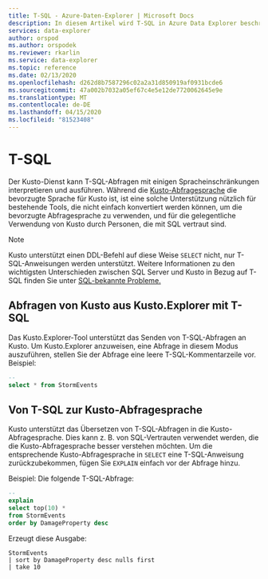 ```yaml
---
title: T-SQL - Azure-Daten-Explorer | Microsoft Docs
description: In diesem Artikel wird T-SQL in Azure Data Explorer beschrieben.
services: data-explorer
author: orspod
ms.author: orspodek
ms.reviewer: rkarlin
ms.service: data-explorer
ms.topic: reference
ms.date: 02/13/2020
ms.openlocfilehash: d262d8b7587296c02a2a31d850919af0931bcde6
ms.sourcegitcommit: 47a002b7032a05ef67c4e5e12de7720062645e9e
ms.translationtype: MT
ms.contentlocale: de-DE
ms.lasthandoff: 04/15/2020
ms.locfileid: "81523408"
---
```

# <a name="t-sql"></a>T-SQL

Der Kusto-Dienst kann T-SQL-Abfragen mit einigen Spracheinschränkungen interpretieren und ausführen.
Während die [Kusto-Abfragesprache](../../query/index.md) die bevorzugte Sprache für Kusto ist, ist eine solche Unterstützung nützlich für bestehende Tools, die nicht einfach konvertiert werden können, um die bevorzugte Abfragesprache zu verwenden, und für die gelegentliche Verwendung von Kusto durch Personen, die mit SQL vertraut sind.

> [!NOTE]
> Kusto unterstützt einen DDL-Befehl auf diese Weise `SELECT` nicht, nur T-SQL-Anweisungen werden unterstützt. Weitere Informationen zu den wichtigsten Unterschieden zwischen SQL Server und Kusto in Bezug auf T-SQL finden Sie unter [SQL-bekannte Probleme.](./sqlknownissues.md)

## <a name="querying-kusto-from-kustoexplorer-with-t-sql"></a>Abfragen von Kusto aus Kusto.Explorer mit T-SQL

Das Kusto.Explorer-Tool unterstützt das Senden von T-SQL-Abfragen an Kusto.
Um Kusto.Explorer anzuweisen, eine Abfrage in diesem Modus auszuführen, stellen Sie der Abfrage eine leere T-SQL-Kommentarzeile vor. Beispiel:

```sql
--
select * from StormEvents
```

## <a name="from-t-sql-to-kusto-query-language"></a>Von T-SQL zur Kusto-Abfragesprache

Kusto unterstützt das Übersetzen von T-SQL-Abfragen in die Kusto-Abfragesprache. Dies kann z. B. von SQL-Vertrauten verwendet werden, die die Kusto-Abfragesprache besser verstehen möchten. Um die entsprechende Kusto-Abfragesprache in `SELECT` eine T-SQL-Anweisung zurückzubekommen, fügen Sie `EXPLAIN` einfach vor der Abfrage hinzu.

Beispiel: Die folgende T-SQL-Abfrage:

```sql
--
explain
select top(10) *
from StormEvents
order by DamageProperty desc
```

Erzeugt diese Ausgabe:

```kusto
StormEvents
| sort by DamageProperty desc nulls first
| take 10
```